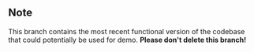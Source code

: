 ## Note

This branch contains the most recent functional version of the codebase that could potentially be used for demo. **Please
don't delete this branch!**